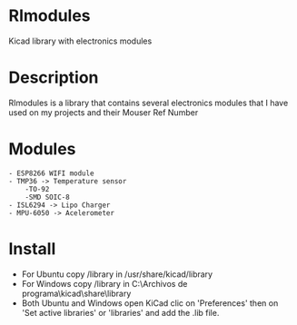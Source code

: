 # RImodules
Kicad library with electronics modules

# Description
RImodules is a library that contains several electronics modules that I have used on my projects and their Mouser Ref Number

# Modules
	- ESP8266 WIFI module
	- TMP36	-> Temperature sensor
		-TO-92
		-SMD SOIC-8
	- ISL6294 -> Lipo Charger
	- MPU-6050 -> Acelerometer

# Install
- For Ubuntu copy /library in  /usr/share/kicad/library
- For Windows copy /library in C:\Archivos de programa\kicad\share\library
- Both Ubuntu and Windows open KiCad clic on 'Preferences' then on 'Set active libraries' or 'libraries' and add the .lib file.
